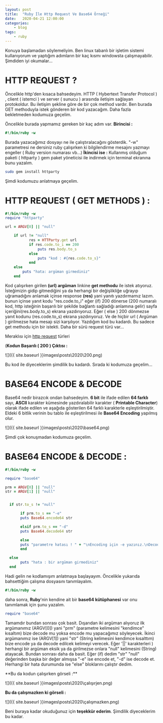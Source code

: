 ```yaml
---
layout: post
title:	"Ruby İle Http Request Ve Base64 Örneği"
date:	2020-04-21 12:00:00
categories:
    - blog
tags:
    - ruby
---
```





Konuya başlamadan söylemeliyim. Ben linux tabanlı bir işletim sistemi  kullanıyorum ve yaptığım adımların bir kaç kısmı windowsta  çalışmayabilir. Şimdiden iyi okumalar...

# HTTP REQUEST ?

 Öncelikle http'den kısaca bahsedeyim. HTTP ( Hybertext Transfer Protocol ) , client ( istemci ) ve server ( sunucu ) arasında iletişim sağlayan  protokoldur. Bu iletişim şekline göre de bir çok method vardır. Ben  burada GET methoduyla istek gönderen bir kod yazacağım. Daha fazla  bekletmeden kodumuza geçelim.

Öncelikle burada yapmamız gereken bir kaç adım var.
**Birincisi :** 

```ruby
#!/bin/ruby -w
```

Burada yazacağımız dosyayı ne ile çalıştıralacağını gösterdik.  "-w" parametresi ne dersiniz ruby çalışırken ki bilgilendirme mesajını  yazmayı engeller ( Ruby version numarası vb...)
**İkincisi ise :**
 Kullanmış olduğum paketi ( httparty ) gem paket yöneticisi ile indirmek için terminal ekranına bunu yazalım.

```bash
sudo gem install httparty
```

Şimdi kodumuzu anlatmaya geçelim.

# HTTP REQUEST ( GET METHODS ) :

```ruby
#!/bin/ruby -w
require "httparty"

url = ARGV[0] || "null"

    if url != "null"
           res = HTTParty.get url
           if res.code.to_i == 200
               puts res.body.to_s
           else
               puts "kod : #{res.code.to_s}"
           end
    else
        puts "hata: argüman girmediniz"
    end
```

Kod çalışırken girilen **(url) argüman** linkine **get methodu** ile istek atıyoruz. İsteğimizin gidip gitmediğini ya da herhangi bir değişlikliğe uğrayıp uğramadığını anlamak içinse response **(res)** yani yanıtı yazdırmamız lazım.
 bunun içinse yanıt kodu "res.code.to_i" eğer (if) 200 dönerse (200 numaralı kod, http isteğinin başarılı bir şekilde bağlantı sağladığı anlamına gelir) sayfa içeriğini(res.body.to_s) ekrana yazdırıyoruz. Eğer ( else ) 200 dönmezse yanıt kodunu (res.code.to_s) ekrana yazdırıyoruz. Ve de hiçbir url ( Argüman ) girilmezse hata mesajı sizi karşılıyor. Yazdığım kod bu kadardı. Bu sadece get methodu için bir istekti. Daha bir sürü request türü var...

Meraklısı için [http request](https://www.w3schools.com/tags/ref_httpmethods.asp) türleri

(**Kodun Başarılı ( 200 ) Çıktısı :** 



![]({{ site.baseurl }}images\posts\2020\200.png)


 Bu kod ile diyeceklerim şimdilik bu kadardı. Sırada ki kodumuza geçelim...

# BASE64 ENCODE & DECODE
 Base64 nedir birazcık ondan bahsedeyim. **6 bit** ile ifade edilen **64 farklı** sayı, **ASCII** karakter kümesinde yazdıralabilir karakter ( **Printable Character**)  olarak ifade edilen ve aşağıda gösterilen 64 farklı karakterle  eşleştirilmiştir. Eldeki 6 bitlik verinin bu tablo ile eşleştirilmesi  ile **Base64 Encoding** yapılmış olur.

![]({{ site.baseurl }}images\posts\2020\base64.png)

Şimdi çok konuşmadan kodumuza geçelim.

# BASE64 ENCODE & DECODE :

```ruby
#!/bin/ruby -w 

require "base64"

prm = ARGV[0] || "null"
str = ARGV[1] || "null"


  if str.to_s != "null"

       if prm.to_s == "-e"
       puts Base64.encode64 str

       elsif prm.to_s == "-d"
       puts Base64.decode64 str

       else
       puts "parametre hatası ! " + "\nEncoding için -e yazınız.\nDecoding için -d yazınız."
       end

  else
       puts "hata : bir argüman girmediniz"
  end
```

Hadi gelin ne kodlamışım anlatmaya başlayayım. Öncelikle yukarıda bahsettiğim çalışma dosyasını tanımlayalım.

```ruby
#!/bin/ruby -w
```

daha sonra,
**Ruby**'nin kendine ait bir **base64 kütüphanesi** var onu tanımlamak için şunu yazalım. 

```ruby
require "base64"
```
<p>
Tamamdır bundan sonrası çok basit. Dışarıdan iki argüman alıyoruz ilk argümanımız (ARGV[0])  yani "prm" (parametre kelimesini "kendimce" kısaltım) bize decode mu yoksa encode mu yapacağımız söyleyecek. İkinci argümanımız ise  (ARGV[1]) yani "str" (String kelimesini kendimce kısalttım) bize encode ya da decode edilcek kelimeyi verecek. 
Eğer '||' karakterleri ) herhangi bir argüman eksik ya da girilmezse onlara "null" kelimesini (String) atayacak. Bundan sonrası daha da basit. Eğer (if) dedim "str"  "null" değerinden başka bir değer almışsa "-e" ise encode et, "-d" ise decode et. Herhangi bir hata durumunda ise "else" bloklarını çalıştır dedim.
</p>
**Bu da kodun çalışırken görseli :**

![]({{ site.baseurl }}images\posts\2020\çalışırjen.png)

**Bu da çalışmazken ki görseli :**

![]({{ site.baseurl }}images\posts\2020\çalışmazken.png)


 Beni buraya kadar okuduğunuz için **teşekkür ederim**. Şimdilik diyeceklerim bu kadar.
